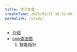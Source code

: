 ```yaml
---
title: 学习复盘
createTime: 2025/01/31 16:52:08
permalink: /study/
---
```


- [介绍](介绍.md)
- [cpp语法图](智能指针.md)
	1. 智能指针